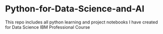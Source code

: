 # Python-for-Data-Science-and-AI
This repo includes all python learning and project notebooks I have created for Data Science IBM Professional Course
